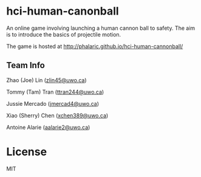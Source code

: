 # hci-human-canonball
An online game involving launching a human cannon ball to safety.
The aim is to introduce the basics of projectile motion.

The game is hosted at http://phalaric.github.io/hci-human-cannonball/

## Team Info

Zhao (Joe) Lin (zlin45@uwo.ca)

Tommy (Tam) Tran (ttran244@uwo.ca)

Jussie Mercado (jmercad4@uwo.ca)

Xiao (Sherry) Chen (xchen389@uwo.ca)

Antoine Alarie (aalarie2@uwo.ca)

# License
MIT

